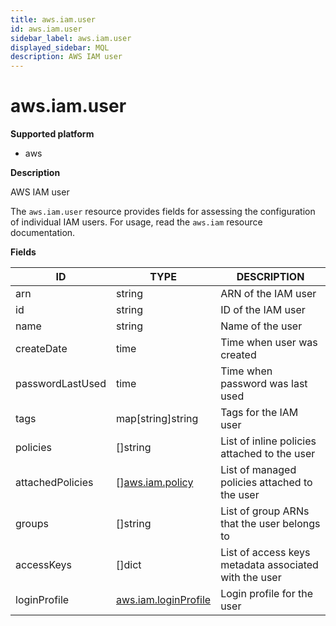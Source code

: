 ```yaml
---
title: aws.iam.user
id: aws.iam.user
sidebar_label: aws.iam.user
displayed_sidebar: MQL
description: AWS IAM user
---
```


# aws.iam.user

**Supported platform**

- aws

**Description**

AWS IAM user

The `aws.iam.user` resource provides fields for assessing the configuration of individual IAM users. For usage, read the `aws.iam` resource documentation.

**Fields**

| ID               | TYPE                                            | DESCRIPTION                                           |
| ---------------- | ----------------------------------------------- | ----------------------------------------------------- |
| arn              | string                                          | ARN of the IAM user                                   |
| id               | string                                          | ID of the IAM user                                    |
| name             | string                                          | Name of the user                                      |
| createDate       | time                                            | Time when user was created                            |
| passwordLastUsed | time                                            | Time when password was last used                      |
| tags             | map[string]string                               | Tags for the IAM user                                 |
| policies         | &#91;&#93;string                                | List of inline policies attached to the user          |
| attachedPolicies | &#91;&#93;[aws.iam.policy](aws.iam.policy.md)   | List of managed policies attached to the user         |
| groups           | &#91;&#93;string                                | List of group ARNs that the user belongs to           |
| accessKeys       | &#91;&#93;dict                                  | List of access keys metadata associated with the user |
| loginProfile     | [aws.iam.loginProfile](aws.iam.loginprofile.md) | Login profile for the user                            |
